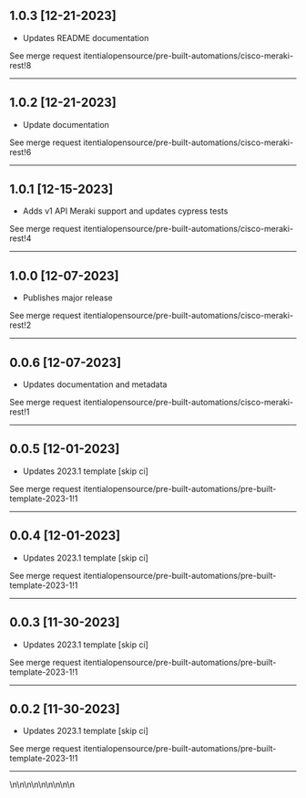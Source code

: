 
## 1.0.3 [12-21-2023]

* Updates README documentation

See merge request itentialopensource/pre-built-automations/cisco-meraki-rest!8

---

## 1.0.2 [12-21-2023]

* Update documentation

See merge request itentialopensource/pre-built-automations/cisco-meraki-rest!6

---

## 1.0.1 [12-15-2023]

* Adds v1 API Meraki support and updates cypress tests

See merge request itentialopensource/pre-built-automations/cisco-meraki-rest!4

---

## 1.0.0 [12-07-2023]

* Publishes major release

See merge request itentialopensource/pre-built-automations/cisco-meraki-rest!2

---

## 0.0.6 [12-07-2023]

* Updates documentation and metadata

See merge request itentialopensource/pre-built-automations/cisco-meraki-rest!1

---

## 0.0.5 [12-01-2023]

* Updates 2023.1 template [skip ci]

See merge request itentialopensource/pre-built-automations/pre-built-template-2023-1!1

---

## 0.0.4 [12-01-2023]

* Updates 2023.1 template [skip ci]

See merge request itentialopensource/pre-built-automations/pre-built-template-2023-1!1

---

## 0.0.3 [11-30-2023]

* Updates 2023.1 template [skip ci]

See merge request itentialopensource/pre-built-automations/pre-built-template-2023-1!1

---

## 0.0.2 [11-30-2023]

* Updates 2023.1 template [skip ci]

See merge request itentialopensource/pre-built-automations/pre-built-template-2023-1!1

---
\n\n\n\n\n\n\n\n\n

